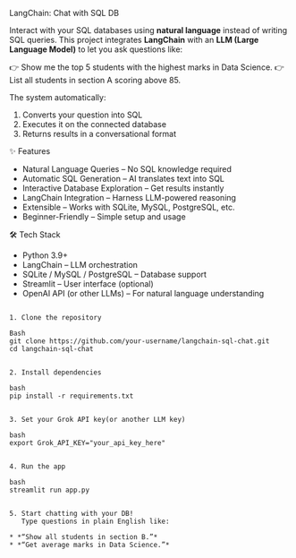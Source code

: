 LangChain: Chat with SQL DB

Interact with your SQL databases using **natural language** instead of writing SQL queries.
This project integrates **LangChain** with an **LLM (Large Language Model)** to let you ask questions like:

👉   Show me the top 5 students with the highest marks in Data Science.
👉   List all students in section A scoring above 85.

The system automatically:

1. Converts your question into SQL
2. Executes it on the connected database
3. Returns results in a conversational format

✨ Features

* Natural Language Queries – No SQL knowledge required
* Automatic SQL Generation – AI translates text into SQL
* Interactive Database Exploration – Get results instantly
* LangChain Integration – Harness LLM-powered reasoning
* Extensible – Works with SQLite, MySQL, PostgreSQL, etc.
* Beginner-Friendly – Simple setup and usage

🛠️ Tech Stack

* Python 3.9+
* LangChain – LLM orchestration
* SQLite / MySQL / PostgreSQL – Database support
* Streamlit – User interface (optional)
* OpenAI API (or other LLMs) – For natural language understanding

```

1. Clone the repository

Bash
git clone https://github.com/your-username/langchain-sql-chat.git
cd langchain-sql-chat


2. Install dependencies

bash
pip install -r requirements.txt


3. Set your Grok API key(or another LLM key)

bash
export Grok_API_KEY="your_api_key_here"


4. Run the app

bash
streamlit run app.py


5. Start chatting with your DB!
   Type questions in plain English like:

* *“Show all students in section B.”*
* *“Get average marks in Data Science.”*
